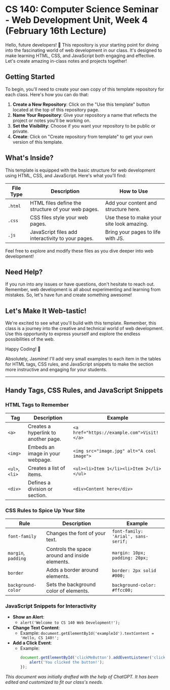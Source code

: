 # CS 140: Computer Science Seminar - Web Development Unit, Week 4 (February 16th Lecture)

Hello, future developers! 🚀 This repository is your starting point for diving into the fascinating world of web development in our class. It's designed to make learning HTML, CSS, and JavaScript both engaging and effective. Let's create amazing in-class notes and projects together!

## Getting Started

To begin, you'll need to create your own copy of this template repository for each class. Here's how you can do that:

1. **Create a New Repository**: Click on the "Use this template" button located at the top of this repository page.
2. **Name Your Repository**: Give your repository a name that reflects the project or notes you'll be working on.
3. **Set the Visibility**: Choose if you want your repository to be public or private.
4. **Create**: Click on "Create repository from template" to get your own version of this template.

## What's Inside?

This template is equipped with the basic structure for web development using HTML, CSS, and JavaScript. Here's what you'll find:

| File Type | Description                                      | How to Use                                 |
|-----------|--------------------------------------------------|--------------------------------------------|
| `.html`   | HTML files define the structure of your web pages. | Add your content and structure here.      |
| `.css`    | CSS files style your web pages.                  | Use these to make your site look amazing. |
| `.js`     | JavaScript files add interactivity to your pages. | Bring your pages to life with JS.         |

Feel free to explore and modify these files as you dive deeper into web development!

## Need Help?

If you run into any issues or have questions, don't hesitate to reach out. Remember, web development is all about experimenting and learning from mistakes. So, let's have fun and create something awesome!

## Let's Make It Web-tastic!

We're excited to see what you'll build with this template. Remember, this class is a journey into the creative and technical world of web development. Use this opportunity to express yourself and explore the endless possibilities of the web.

Happy Coding! 🎉

Absolutely, Jasmine! I'll add very small examples to each item in the tables for HTML tags, CSS rules, and JavaScript snippets to make the section more instructive and engaging for your students.

---

## Handy Tags, CSS Rules, and JavaScript Snippets

### HTML Tags to Remember

| Tag        | Description                           | Example                                 |
|------------|---------------------------------------|-----------------------------------------|
| `<a>`      | Creates a hyperlink to another page.  | `<a href="https://example.com">Visit!</a>` |
| `<img>`    | Embeds an image in your webpage.      | `<img src="image.jpg" alt="A cool image">` |
| `<ul>`, `<li>` | Creates a list of items.             | `<ul><li>Item 1</li><li>Item 2</li></ul>`   |
| `<div>`    | Defines a division or section.        | `<div>Content here</div>`               |

### CSS Rules to Spice Up Your Site

| Rule              | Description                                | Example                               |
|-------------------|--------------------------------------------|---------------------------------------|
| `font-family`     | Changes the font of your text.             | `font-family: 'Arial', sans-serif;`   |
| `margin`, `padding` | Controls the space around and inside elements. | `margin: 10px; padding: 20px;`        |
| `border`          | Adds a border around elements.             | `border: 2px solid #000;`             |
| `background-color`| Sets the background color of elements.     | `background-color: #ffcc00;`          |

### JavaScript Snippets for Interactivity

- **Show an Alert**:
  - `alert('Welcome to CS 140 Web Development!');`
- **Change Text Content**:
  - Example: `document.getElementById('exampleId').textContent = 'Hello, CS 140!';`
- **Add a Click Event**:
  - Example:
    ```javascript
    document.getElementById('clickMeButton').addEventListener('click', function() {
        alert('You clicked the button!');
    });
    ```

*This document was initially drafted with the help of ChatGPT. It has been edited and customized to fit our class's needs.*
